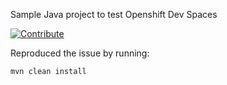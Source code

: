 Sample Java project to test Openshift Dev Spaces

[![Contribute](https://www.eclipse.org/che/contribute.svg)](https://workspaces.openshift.com/f?url=https://github.com/agiertli/dev-spaces-test/tree/broken-m2)


Reproduced the issue by running:

``` mvn clean install ``` 
